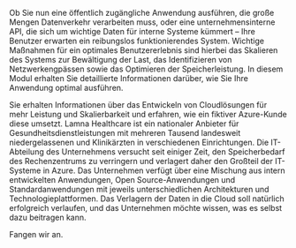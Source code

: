 Ob Sie nun eine öffentlich zugängliche Anwendung ausführen, die große Mengen Datenverkehr verarbeiten muss, oder eine unternehmensinterne API, die sich um wichtige Daten für interne Systeme kümmert – Ihre Benutzer erwarten ein reibungslos funktionierendes System. Wichtige Maßnahmen für ein optimales Benutzererlebnis sind hierbei das Skalieren des Systems zur Bewältigung der Last, das Identifizieren von Netzwerkengpässen sowie das Optimieren der Speicherleistung. In diesem Modul erhalten Sie detaillierte Informationen darüber, wie Sie Ihre Anwendung optimal ausführen.

Sie erhalten Informationen über das Entwickeln von Cloudlösungen für mehr Leistung und Skalierbarkeit und erfahren, wie ein fiktiver Azure-Kunde diese umsetzt. Lamna Healthcare ist ein nationaler Anbieter für Gesundheitsdienstleistungen mit mehreren Tausend landesweit niedergelassenen und Klinikärzten in verschiedenen Einrichtungen. Die IT-Abteilung des Unternehmens versucht seit einiger Zeit, den Speicherbedarf des Rechenzentrums zu verringern und verlagert daher den Großteil der IT-Systeme in Azure. Das Unternehmen verfügt über eine Mischung aus intern entwickelten Anwendungen, Open Source-Anwendungen und Standardanwendungen mit jeweils unterschiedlichen Architekturen und Technologieplattformen. Das Verlagern der Daten in die Cloud soll natürlich erfolgreich verlaufen, und das Unternehmen möchte wissen, was es selbst dazu beitragen kann.    

Fangen wir an.